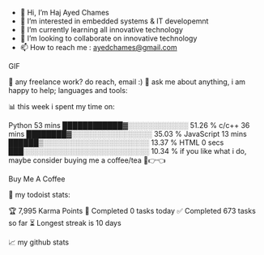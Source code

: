 - 👋 Hi, I’m Haj Ayed Chames
- 👀 I’m interested in embedded systems & IT developemnt
- 🌱 I’m currently learning all innovative technology
- 💞️ I’m looking to collaborate on innovative technology
- 📫 How to reach me : ayedchames@gmail.com

<!---
chamous/chamous is a ✨ special ✨ repository because its `README.md` (this file) appears on your GitHub profile.
You can click the Preview link to take a look at your changes.
--->







GIF

💼 any freelance work? do reach, email :)
💬 ask me about anything, i am happy to help;
languages and tools:

         

📊 this week i spent my time on:

Python   53 mins         ████████████▓░░░░░░░░░░░░   51.26 %
c/c++         36 mins         ████████▓░░░░░░░░░░░░░░░░   35.03 %
JavaScript   13 mins         ██████▒░░░░░░░░░░░░░░░░░░░░░   13.37 %
HTML         0 secs          ███░░░░░░░░░░░░░░░░░░░░░░░░░   10.34 %
if you like what i do, maybe consider buying me a coffee/tea 🥺👉👈

Buy Me A Coffee

🚧 my todoist stats:

🏆 7,995 Karma Points
🌸 Completed 0 tasks today
✅ Completed 673 tasks so far
⏳ Longest streak is 10 days

📈 my github stats

